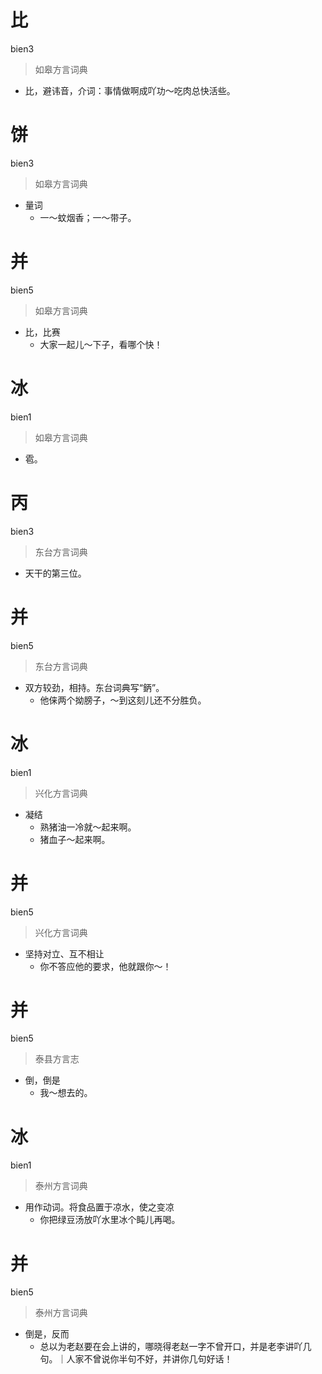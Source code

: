 # 比
bien3
> 如皋方言词典
- 比，避讳音，介词：事情做啊成吖功～吃肉总快活些。

# 饼
bien3
> 如皋方言词典
- 量词
  - 一～蚊烟香；一～带子。

# 并
bien5
> 如皋方言词典
- 比，比赛
  - 大家一起儿～下子，看哪个快！

# 冰
bien1
> 如皋方言词典
- 雹。

# 丙
bien3
> 东台方言词典
- 天干的第三位。

# 并
bien5
> 东台方言词典
- 双方较劲，相持。东台词典写“鈵”。
  - 他俫两个拗膀子，～到这刻儿还不分胜负。

# 冰
bien1
> 兴化方言词典
- 凝结
  - 熟猪油一冷就～起来啊。
  - 猪血子～起来啊。

# 并
bien5
> 兴化方言词典
- 坚持对立、互不相让
  - 你不答应他的要求，他就跟你～！

# 并
bien5
> 泰县方言志
- 倒，倒是
  - 我～想去的。


# 冰
bien1
> 泰州方言词典
- 用作动词。将食品置于凉水，使之变凉
  - 你把绿豆汤放吖水里冰个盹儿再喝。


# 并
bien5
> 泰州方言词典
- 倒是，反而
  - 总以为老赵要在会上讲的，哪晓得老赵一字不曾开口，并是老李讲吖几句。｜人家不曾说你半句不好，并讲你几句好话！
